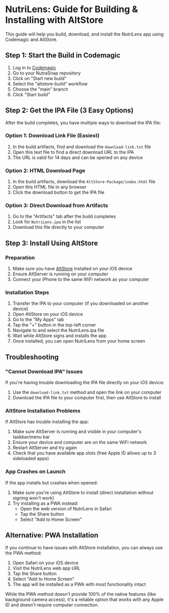 # NutriLens: Guide for Building & Installing with AltStore

This guide will help you build, download, and install the NutriLens app using Codemagic and AltStore.

## Step 1: Start the Build in Codemagic

1. Log in to [Codemagic](https://codemagic.io)
2. Go to your NutraSnap repository
3. Click on "Start new build"
4. Select the "altstore-build" workflow
5. Choose the "main" branch
6. Click "Start build"

## Step 2: Get the IPA File (3 Easy Options)

After the build completes, you have multiple ways to download the IPA file:

### Option 1: Download Link File (Easiest)
1. In the build artifacts, find and download the `download-link.txt` file
2. Open this text file to find a direct download URL to the IPA
3. The URL is valid for 14 days and can be opened on any device

### Option 2: HTML Download Page
1. In the build artifacts, download the `AltStore-Package/index.html` file
2. Open this HTML file in any browser
3. Click the download button to get the IPA file

### Option 3: Direct Download from Artifacts
1. Go to the "Artifacts" tab after the build completes
2. Look for `NutriLens.ipa` in the list
3. Download this file directly to your computer

## Step 3: Install Using AltStore

### Preparation
1. Make sure you have [AltStore](https://altstore.io/) installed on your iOS device
2. Ensure AltServer is running on your computer
3. Connect your iPhone to the same WiFi network as your computer

### Installation Steps
1. Transfer the IPA to your computer (if you downloaded on another device)
2. Open AltStore on your iOS device
3. Go to the "My Apps" tab
4. Tap the "+" button in the top-left corner
5. Navigate to and select the NutriLens.ipa file
6. Wait while AltStore signs and installs the app
7. Once installed, you can open NutriLens from your home screen

## Troubleshooting

### "Cannot Download IPA" Issues
If you're having trouble downloading the IPA file directly on your iOS device:
1. Use the `download-link.txt` method and open the link on your computer
2. Download the IPA file to your computer first, then use AltStore to install

### AltStore Installation Problems
If AltStore has trouble installing the app:
1. Make sure AltServer is running and visible in your computer's taskbar/menu bar
2. Ensure your device and computer are on the same WiFi network
3. Restart AltServer and try again
4. Check that you have available app slots (free Apple ID allows up to 3 sideloaded apps)

### App Crashes on Launch
If the app installs but crashes when opened:
1. Make sure you're using AltStore to install (direct installation without signing won't work)
2. Try installing as a PWA instead:
   - Open the web version of NutriLens in Safari
   - Tap the Share button
   - Select "Add to Home Screen"

## Alternative: PWA Installation
If you continue to have issues with AltStore installation, you can always use the PWA method:
1. Open Safari on your iOS device
2. Visit the NutriLens web app URL
3. Tap the Share button
4. Select "Add to Home Screen"
5. The app will be installed as a PWA with most functionality intact

While the PWA method doesn't provide 100% of the native features (like background camera access), it's a reliable option that works with any Apple ID and doesn't require computer connection.